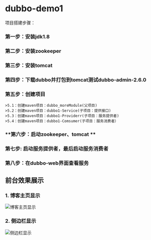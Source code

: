 ﻿# dubbo-demo1
项目搭建步骤： 
### **第一步：安装jdk1.8**
### 第二步：安装zookeeper
### 第三步：安装tomcat 
### 第四步：下载dubbo并打包到tomcat测试dubbo-admin-2.6.0 
### 第五步：创建项目
	>5.1：创建maven项目：dubbo_moreModule(父项目)
	>5.2：创建maven项目：dubbo1-Service(子项目：提供接口) 
	>5.3：创建maven项目：dubbo1-Providerr(子项目：服务提供者) 
	>5.4：创建maven项目：dubbo1-Comsumer(子项目：服务消费者） 
### **第六步：启动zookeeper、tomcat **
### **第七步: 启动服务提供者，最后启动服务消费者**
### **第八步：在dubbo-web界面查看服务**

## **前台效果展示**
### **1. 博客主页显示**
![博客主页显示](https://github.com/eson15/Blog/raw/master/readmeImages/1.jpg)
### **2. 侧边栏显示**
![侧边栏显示](https://github.com/eson15/Blog/raw/master/readmeImages/2.png)
